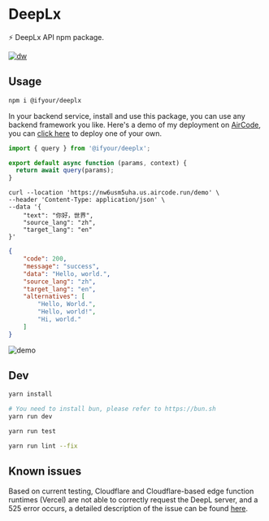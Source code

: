 # DeepLx 

⚡️ DeepLx API npm package.

[![dw](https://badgen.net/npm/dt/@ifyour/deeplx)](https://www.npmjs.com/package/@ifyour/deeplx)

## Usage

```bash
npm i @ifyour/deeplx
```


In your backend service, install and use this package, you can use any backend framework you like. Here's a demo of my deployment on [AirCode](https://aircode.io), you can [click here](https://github.com/ifyour/deeplx-js) to deploy one of your own.


```js
import { query } from '@ifyour/deeplx';

export default async function (params, context) {
  return await query(params);
}
```

```curl
curl --location 'https://nw6usm5uha.us.aircode.run/demo' \
--header 'Content-Type: application/json' \
--data '{
    "text": "你好，世界",
    "source_lang": "zh",
    "target_lang": "en"
}'
```

```json
{
    "code": 200,
    "message": "success",
    "data": "Hello, world.",
    "source_lang": "zh",
    "target_lang": "en",
    "alternatives": [
        "Hello, World.",
        "Hello, world!",
        "Hi, world."
    ]
}
```

![demo](https://images.mingming.dev/file/d1c6fd89334f18b34d9ac.png)

## Dev

```bash
yarn install

# You need to install bun, please refer to https://bun.sh
yarn run dev

yarn run test

yarn run lint --fix
```

## Known issues

Based on current testing, Cloudflare and Cloudflare-based edge function runtimes (Vercel) are not able to correctly request the DeepL server, and a 525 error occurs, a detailed description of the issue can be found [here](https://github.com/cloudflare/workerd/issues/776).
